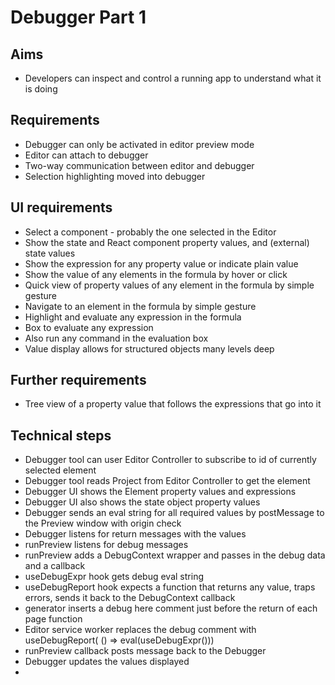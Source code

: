 Debugger Part 1
===============

Aims
----

- Developers can inspect and control a running app to understand what it is doing

Requirements
------------

- Debugger can only be activated in editor preview mode
- Editor can attach to debugger
- Two-way communication between editor and debugger
- Selection highlighting moved into debugger

UI requirements
---------------

- Select a component - probably the one selected in the Editor
- Show the state and React component property values, and (external) state values
- Show the expression for any property value or indicate plain value
- Show the value of any elements in the formula by hover or click
- Quick view of property values of any element in the formula by simple gesture
- Navigate to an element in the formula by simple gesture
- Highlight and evaluate any expression in the formula
- Box to evaluate any expression
- Also run any command in the evaluation box
- Value display allows for structured objects many levels deep

Further requirements
------------------

- Tree view of a property value that follows the expressions that go into it


Technical steps
---------------

- Debugger tool can user Editor Controller to subscribe to id of currently selected element
- Debugger tool reads Project from Editor Controller to get the element
- Debugger UI shows the Element property values and expressions
- Debugger UI also shows the state object property values
- Debugger sends an eval string for all required values by postMessage to the Preview window with origin check
- Debugger listens for return messages with the values
- runPreview listens for debug messages
- runPreview adds a DebugContext wrapper and passes in the debug data and a callback
- useDebugExpr hook gets debug eval string
- useDebugReport hook expects a function that returns any value, traps errors, sends it back to the DebugContext callback
- generator inserts a debug here comment just before the return of each page function
- Editor service worker replaces the debug comment with useDebugReport( () => eval(useDebugExpr()))
- runPreview callback posts message back to the Debugger
- Debugger updates the values displayed
- 

